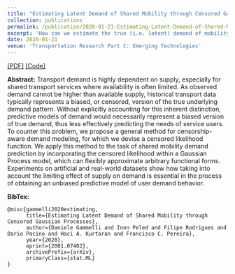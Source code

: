 ```yaml
---
title: "Estimating Latent Demand of Shared Mobility through Censored Gaussian Processes"
collection: publications
permalink: /publication/2020-01-21-Estimating-Latent-Demand-of-Shared-Mobility-through-Censored-GPs
excerpt: 'How can we estimate the true (i.e. latent) demand of mobility from incomplete historical observations? This paper approaches this problem by introducing a novel Gaussian process architecture to overcome the censored nature of the demand process.'
date: 2020-01-21
venue: 'Transportation Research Part C: Emerging Technologies'
---
```

[[PDF]](https://arxiv.org/abs/2001.07402) [[Code]](https://github.com/DanieleGammelli/CensoredGP)

**Abstract:** Transport demand is highly dependent on supply, especially for shared transport services where availability is often limited. As observed demand cannot be higher than available supply, historical transport data typically represents a biased, or censored, version of the true underlying demand pattern. Without explicitly accounting for this inherent distinction, predictive models of demand would necessarily represent a biased version of true demand, thus less effectively predicting the needs of service users. To counter this problem, we propose a general method for censorship-aware demand modeling, for which we devise a censored likelihood function. We apply this method to the task of shared mobility demand prediction by incorporating the censored likelihood within a Gaussian Process model, which can flexibly approximate arbitrary functional forms. Experiments on artificial and real-world datasets show how taking into account the limiting effect of supply on demand is essential in the process of obtaining an unbiased predictive model of user demand behavior.

**BibTex:** 
```
@misc{gammelli2020estimating,
      title={Estimating Latent Demand of Shared Mobility through Censored Gaussian Processes}, 
      author={Daniele Gammelli and Inon Peled and Filipe Rodrigues and Dario Pacino and Haci A. Kurtaran and Francisco C. Pereira},
      year={2020},
      eprint={2001.07402},
      archivePrefix={arXiv},
      primaryClass={stat.ML}
}
```
